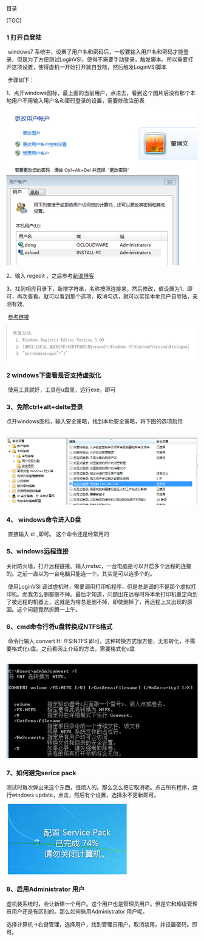 目录

[TOC]

###    1  打开自登陆

​       windows7 系统中，设置了用户名和密码后，一般要输入用户名和密码才能登录，但是为了方便测试LoginVSI，使得不需要手动登录，触发脚本。所以需要打开这项设置，使得虚机一开始打开就自登陆，然后触发LoginVSI脚本

​         步骤如下：

1、点开windows图标，最上面的当前用户，点进去，看到这个图片后没有那个本地用户不用输入用户名和密码登录的设置，需要修改注册表

![1566285659795](1566285659795.png)

2、输入 regedit ，之后参考[新浪博客](http://blog.sina.com.cn/s/blog_55c87dc10100gche.html)

3、找到相应目录下，新增字符串，名称按照连接来，然后修改，值设置为1，即可，再次查看，就可以看到那个选项，取消勾选，就可以实现本地用户自登陆，亲测有效。

​     [参考链接](http://www.xitongzhijia.net/xtjc/20180311/121579.html)

![1566649261486](1566649261486.png)

### 2   windows下查看是否支持虚拟化

​          使用工具就好，工具在u盘里，运行exe，即可

### 3、免除ctrl+alt+delte登录

​           点开windows图标，输入安全策略，找到本地安全策略，将下图的选项启用

​           ![1566467232940](1566467232940.png)

### 4、 windows命令进入D盘

​         直接输入 d: ,即可。 这个命令还是经常用的

### 5、windows远程连接

​         关闭防火墙，打开远程链接。输入mstsc，一台电脑是可以开启多个远程的连接的。之前一直以为一台电脑只能连一个。其实是可以连多个的。

​          使用LoginVSI 调试虚机时，需要调用打印机程序，但是总是调的不是那个虚拟打印机。而我怎么删都删不掉。最后才知道，问题出在远程时将本地打印机重定向到了被远程的机器上，这就是为啥总是删不掉，即使删掉了，再远程上又出现的原因。这个问题竟然折腾一上午。

### 6、cmd命令行将u盘转换成NTFS格式

​             命令行输入   convert  H:  /FS:NTFS  即可，这种转换方式很方便，无形转化，不需要格式化u盘。之前看网上介绍的方法，需要格式化u盘

​             ![1566977963681](1566977963681.png)

###        7、如何避免serice pack

​              测试时每次弹出来这个东西，很烦人的。那么怎么把它取消呢。点击所有程序，运行windows update，点击，然后有个设置，选择永不更新即可。

​              ![1567424259511](1567424259511.png)

###   8、启用Administrator 用户

​           虚机装系统时，会让新建一个用户。这个用户也是管理员用户。但是它和超级管理员用户还是有区别的。那么如何启用Administrator 用户呢。

​         选择计算机->右键管理，选择用户，找到管理员用户，取消禁用，并设置密码。即可。

​         













​       











